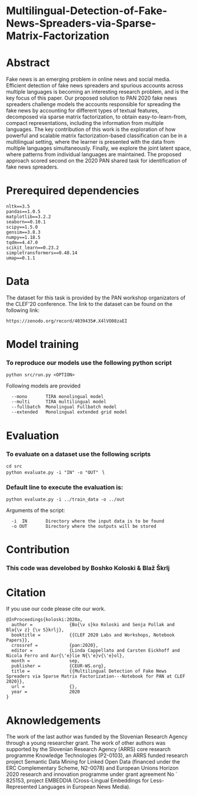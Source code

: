 # Multilingual-Detection-of-Fake-News-Spreaders-via-Sparse-Matrix-Factorization

# Abstract
Fake news is an emerging problem in online news and social media. Efficient detection of fake news spreaders and spurious accounts across multiple languages is becoming an interesting research problem, and is the key focus of this paper. Our proposed solution to PAN 2020 fake news spreaders challenge models the accounts responsible for spreading the fake news by accounting for different types of textual features, decomposed via sparse matrix factorization, to obtain easy-to-learn-from, compact representations, including the information from multiple languages. The key contribution of this work is the exploration of how powerful and scalable matrix factorization-based classification can be in a multilingual setting, where the learner is presented with the data from multiple languages simultaneously. Finally, we explore the joint latent space, where patterns from individual languages are maintained. The proposed approach scored second on the 2020 PAN shared task for identification of fake news spreaders.

# Prerequired dependencies

``` 
nltk==3.5
pandas==1.0.5
matplotlib==3.2.2
seaborn==0.10.1
scipy==1.5.0
gensim==3.8.3
numpy==1.18.5
tqdm==4.47.0
scikit_learn==0.23.2
simpletransformers==0.48.14
umap==0.1.1 
```

# Data

The dataset for this task is provided by the PAN workshop organizators of the CLEF'20 conference. The link to the dataset can be found on the following link:

`` https://zenodo.org/record/4039435#.X4lVO08zaEI ``

# Model training

### To reproduce our models use the following python script

`` python src/run.py <OPTION> ``

Following models are provided

```
  --mono       TIRA monolingual model
  --multi      TIRA multilingual model
  --fullbatch  Monolingual Fullbatch model
  --extended   Monolingual extended grid model
```

# Evaluation

### To evaluate on a dataset use the following scripts

``cd src`` \
``python evaluate.py -i "IN" -o "OUT" `` \
### Default line to execute the evaluation is:
``python evaluate.py -i ../train_data -o ../out``

Arguments of the script:

```
  -i  IN       Directory where the input data is to be found 
  -o OUT       Directory where the outputs will be stored
```

# Contribution

### This code was develobed by Boshko Koloski & Blaž Škrlj


# Citation

If you use our code please cite our work. 

```
@InProceedings{koloski:2020a,
  author =              {Bo{\v s}ko Koloski and Senja Pollak and Bla{\v z} {\v S}krlj},
  booktitle =           {{CLEF 2020 Labs and Workshops, Notebook Papers}},
  crossref =            {pan:2020},
  editor =              {Linda Cappellato and Carsten Eickhoff and Nicola Ferro and Aur{\'e}lie N{\'e}v{\'e}ol},
  month =               sep,
  publisher =           {CEUR-WS.org},
  title =               {{Multilingual Detection of Fake News Spreaders via Sparse Matrix Factorization---Notebook for PAN at CLEF 2020}},
  url =                 {},
  year =                2020
}
```


# Aknowledgements

The work of the last author was funded by the Slovenian Research Agency through a
young researcher grant. The work of other authors was supported by the Slovenian
Research Agency (ARRS) core research programme Knowledge Technologies
(P2-0103), an ARRS funded research project Semantic Data Mining for Linked Open
Data (financed under the ERC Complementary Scheme, N2-0078) and European
Unions Horizon 2020 research and innovation programme under grant agreement No ´
825153, project EMBEDDIA (Cross-Lingual Embeddings for Less-Represented
Languages in European News Media).
